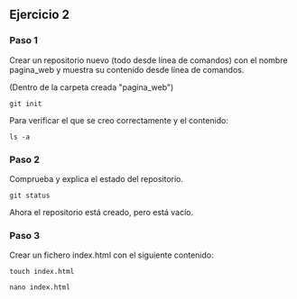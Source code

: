 ## Ejercicio 2

### Paso 1

Crear un repositorio nuevo (todo desde línea de comandos) con el nombre pagina_web y muestra su contenido desde línea de comandos.

(Dentro de la carpeta creada "pagina_web")

    git init

Para verificar el que se creo correctamente y el contenido:

    ls -a


### Paso 2

Comprueba y explica el estado del repositorio.


    git status


Ahora el repositorio está creado, pero está vacío.


### Paso 3

Crear un fichero index.html con el siguiente contenido:


    touch index.html

    nano index.html



